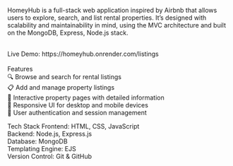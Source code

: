 HomeyHub is a full-stack web application inspired by Airbnb that allows users to explore, search, and list rental properties. It’s designed with scalability and maintainability in mind, using the MVC architecture and built on the MongoDB, Express, Node.js stack.

<br>
Live Demo: https://homeyhub.onrender.com/listings
<br>
<br>
Features <br>
🔍 Browse and search for rental listings <br>
📋 Add and manage property listings <br>
🧭 Interactive property pages with detailed information <br>
🧾 Responsive UI for desktop and mobile devices <br>
🔐 User authentication and session management <br>

Tech Stack
Frontend: HTML, CSS, JavaScript <br>
Backend: Node.js, Express.js <br>
Database: MongoDB  <br>
Templating Engine: EJS  <br>
Version Control: Git & GitHub  <br>
